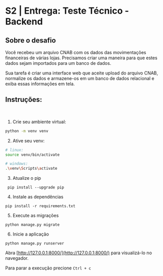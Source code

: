 # S2 | Entrega: Teste Técnico - Backend

## Sobre o desafio

Você recebeu um arquivo CNAB com os dados das movimentações financeiras de várias lojas. Precisamos criar uma maneira para que estes dados sejam importados para um banco de dados.

Sua tarefa é criar uma interface web que aceite upload do arquivo CNAB, normalize os dados e armazene-os em um banco de dados relacional e exiba essas informações em tela.

## Instruções:

<br/>

1. Crie seu ambiente virtual:

```bash
python -m venv venv
```

2. Ative seu venv:

```bash
# linux:
source venv/bin/activate

# windows:
.\venv\Scripts\activate
```

3. Atualize o pip

```
 pip install --upgrade pip
```

4. Instale as dependências

```
pip install -r requirements.txt
```

5. Execute as migrações

```
python manage.py migrate
```

6. Inicie a aplicação

```
python manage.py runserver
```

Abra [http://127.0.0.1:8000/](http://127.0.0.1:8000/) para visualizá-lo no navegador.

Para parar a execução precione `Ctrl + c`
